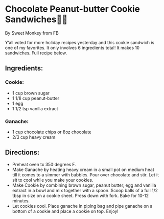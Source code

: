 # Chocolate Peanut-butter Cookie Sandwiches🍫😚

By Sweet Monkey from FB

Y’all voted for more holiday recipes yesterday and this cookie sandwich is one of my favorites. It only involves 6 ingredients total!  It makes 10 sandwiches. Full recipe below. 

## Ingredients: 

### Cookie:
* 1 cup brown sugar
* 1 1/8 cup peanut-butter 
* 1 egg
* 1 1/2 tsp vanilla extract 

### Ganache: 
* 1 cup chocolate chips or 8oz chocolate 
* 2/3 cup heavy cream 

## Directions:
* Preheat oven to 350 degrees F.
* Make Ganache by heating heavy cream in a small pot on medium heat till it comes to a simmer with bubbles. Pour over chocolate and stir. Let it sit to cool while you make your cookies. 
* Make Cookie by combining brown sugar, peanut butter, egg and vanilla extract in a bowl and mix together with a spoon. Scoop balls of a full 1/2 tbsp in size on a cookie sheet. Press down with fork. Bake for 10-12 minutes. 
* Let cookies cool. Place ganache in piping bag and pipe ganache on a bottom of a cookie and place a cookie on top. Enjoy! 
